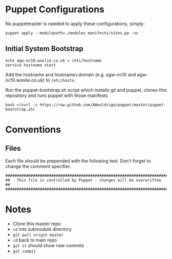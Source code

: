 Puppet Configurations
================================
No puppetmaster is needed to apply these configurations, simply:

    puppet apply --modulepath=./modules manifests/sites.pp -vv


Initial System Bootstrap
--------------------------------

    echo agw-nc10.woolie.co.uk > /etc/hostname
    service hostname start

Add the hostname and hostname+domain (e.g. agw-nc10 and agw-nc10.woolie.co.uk) to `/etc/hosts`.

Run the puppet-bootstrap.sh script which installs git and puppet, clones this repository and runs puppet with those manifests

    bash <(curl -s https://raw.github.com/AWooldrige/puppet/master/puppet-bootstrap.sh)



Conventions
==============================

Files
------------------------------
Each file should be prepended with the following text. Don't forget to change the comment specifier.

    #########################################################################
    ##   This file is controlled by Puppet - changes will be overwritten   ##
    #########################################################################

Notes
==============================

 * Clone this master repo
 * `cd` into submodule directory
 * `git pull origin master`
 * `cd` back to main repo
 * `git st` should show new commits
 * `git commit`
